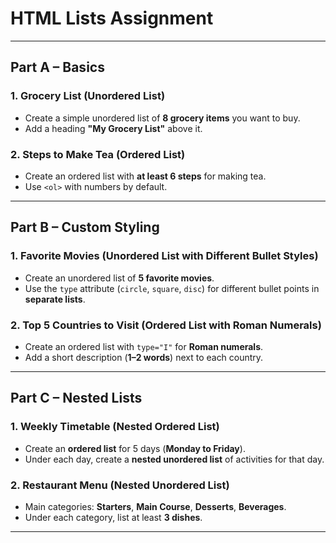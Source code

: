 # HTML Lists Assignment

---

## **Part A – Basics**

### **1. Grocery List (Unordered List)**
- Create a simple unordered list of **8 grocery items** you want to buy.
- Add a heading **"My Grocery List"** above it.

### **2. Steps to Make Tea (Ordered List)**
- Create an ordered list with **at least 6 steps** for making tea.
- Use `<ol>` with numbers by default.

---

## **Part B – Custom Styling**

### **1. Favorite Movies (Unordered List with Different Bullet Styles)**
- Create an unordered list of **5 favorite movies**.
- Use the `type` attribute (`circle`, `square`, `disc`) for different bullet points in **separate lists**.

### **2. Top 5 Countries to Visit (Ordered List with Roman Numerals)**
- Create an ordered list with `type="I"` for **Roman numerals**.
- Add a short description (**1–2 words**) next to each country.

---

## **Part C – Nested Lists**

### **1. Weekly Timetable (Nested Ordered List)**
- Create an **ordered list** for 5 days (**Monday to Friday**).
- Under each day, create a **nested unordered list** of activities for that day.

### **2. Restaurant Menu (Nested Unordered List)**
- Main categories: **Starters**, **Main Course**, **Desserts**, **Beverages**.
- Under each category, list at least **3 dishes**.

---
